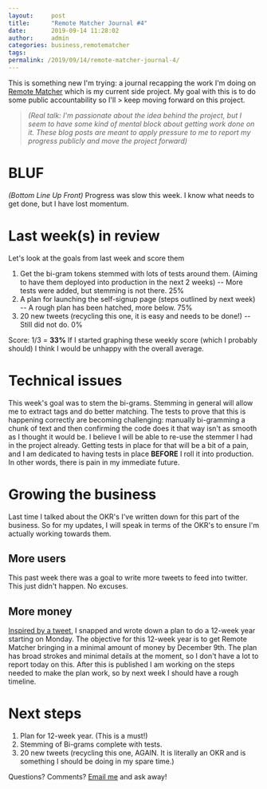 ```yaml
---
layout:     post
title:      "Remote Matcher Journal #4"
date:       2019-09-14 11:28:02
author:     admin
categories: business,remotematcher
tags:  
permalink: /2019/09/14/remote-matcher-journal-4/
---
```

This is something new I'm trying: a journal recapping the work I'm doing on [Remote Matcher](https://remotematcher.com) which is my current side project. My goal with this is to do some public accountability so I'll > keep moving forward on this project. 

> _(Real talk: I'm passionate about the idea behind the project, but I seem to have some kind of mental block about getting work done on it. These blog posts are meant to apply pressure to me to report my progress publicly and move the project forward)_

# BLUF

_(Bottom Line Up Front)_ Progress was slow this week. I know what needs to get done, but I have lost momentum. 

# Last week(s) in review

Let's look at the goals from last week and score them 

  1. Get the bi-gram tokens stemmed with lots of tests around them. (Aiming to have them deployed into production in the next 2 weeks) -- More tests were added, but stemming is not there. 25%
  2. A plan for launching the self-signup page (steps outlined by next week) -- A rough plan has been hatched, more below. 75%
  3. 20 new tweets (recycling this one, it is easy and needs to be done!) -- Still did not do. 0%

Score: 1/3 = **33%** If I started graphing these weekly score (which I probably should) I think I would be unhappy with the overall average. 

# Technical issues

This week's goal was to stem the bi-grams. Stemming in general will allow me to extract tags and do better matching. The tests to prove that this is happening correctly are becoming challenging: manually bi-gramming a chunk of text and then confirming the code does it that way isn't as smooth as I thought it would be. I believe I will be able to re-use the stemmer I had in the project already. Getting tests in place for that will be a bit of a pain, and I am dedicated to having tests in place **BEFORE** I roll it into production. In other words, there is pain in my immediate future. 

# Growing the business

Last time I talked about the OKR's I've written down for this part of the business. So for my updates, I will speak in terms of the OKR's to ensure I'm actually working towards them. 

## More users

This past week there was a goal to write more tweets to feed into twitter. This just didn't happen. No excuses. 

## More money

[Inspired by a tweet](https://twitter.com/mellowbeing/status/1172490573737070592), I snapped and wrote down a plan to do a 12-week year starting on Monday. The objective for this 12-week year is to get Remote Matcher bringing in a minimal amount of money by December 9th. The plan has broad strokes and minimal details at the moment, so I don't have a lot to report today on this. After this is published I am working on the steps needed to make the plan work, so by next week I should have a rough timeline. 

# Next steps

  1. Plan for 12-week year. (This is a must!)
  2. Stemming of Bi-grams complete with tests.
  3. 20 new tweets (recycling this one, AGAIN. It is literally an OKR and is something I should be doing in my spare time.)

Questions? Comments? [Email me](mailto:nick@ironboundsoftware.com) and ask away!

